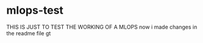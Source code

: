 # mlops-test
THIS IS JUST TO TEST THE  WORKING OF A MLOPS 
now  i made changes in the readme file
gt
